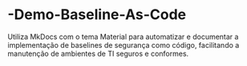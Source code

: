 # -Demo-Baseline-As-Code
Utiliza MkDocs com o tema Material para automatizar e documentar a implementação de baselines de segurança como código, facilitando a manutenção de ambientes de TI seguros e conformes.
